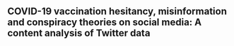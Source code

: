 ## COVID-19 vaccination hesitancy, misinformation and conspiracy theories on social media: A content analysis of Twitter data
